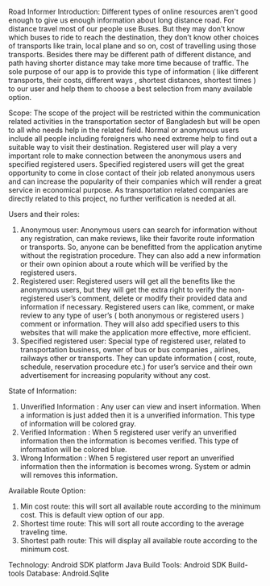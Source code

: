 Road Informer
Introduction:
Different types of online resources aren't good enough to give us enough
information about long distance road. For distance travel most of our people
use Buses. But they may don’t know which buses to ride to reach the
destination, they don’t know other choices of transports like train, local plane
and so on, cost of travelling using those transports. Besides there may be
different path of different distance, and path having shorter distance may
take more time because of traffic. The sole purpose of our app is to provide
this type of information ( like different transports, their costs, different ways ,
shortest distances, shortest times ) to our user and help them to choose a
best selection from many available option.

Scope:
The scope of the project will be restricted within the communication related
activities in the transportation sector of Bangladesh but will be open to all
who needs help in the related field. Normal or anonymous users include all
people including foreigners who need extreme help to find out a suitable way
to visit their destination. Registered user will play a very important role to
make connection between the anonymous users and specified registered
users. Specified registered users will get the great opportunity to come in
close contact of their job related anonymous users and can increase the
popularity of their companies which will render a great service in economical
purpose. As transportation related companies are directly related to this
project, no further verification is needed at all.


Users and their roles:
1. Anonymous user: Anonymous users can search for information
without any registration, can make reviews, like their favorite route
information or transports. So, anyone can be benefitted from the
application anytime without the registration procedure. They can also
add a new information or their own opinion about a route which will be
verified by the registered users.
2. Registered user: Registered users will get all the benefits like the
anonymous users, but they will get the extra right to verify the non-
registered user’s comment, delete or modify their provided data and
information if necessary. Registered users can like, comment, or make
review to any type of user’s ( both anonymous or registered users )
comment or information. They will also add specified users to this
websites that will make the application more effective, more efficient.
3. Specified registered user: Special type of registered user, related to
transportation business, owner of bus or bus companies , airlines,
railways other or transports. They can update information ( cost, route,
schedule, reservation procedure etc.) for user’s service and their own
advertisement for increasing popularity without any cost.

State of Information:
1. Unverified Information : Any user can view and insert information.
When a information is just added then it is a unverified information.
This type of information will be colored gray.
2. Verified Information : When 5 registered user verify an unverified
information then the information is becomes verified. This type of
information will be colored blue.
3. Wrong Information : When 5 registered user report an unverified
information then the information is becomes wrong. System or admin
will removes this information.


Available Route Option:
1. Min cost route: this will sort all available route according to the
minimum cost. This is default view option of our app.
2. Shortest time route: This will sort all route according to the average
traveling time.
3. Shortest path route: This will display all available route according to
the minimum cost.

Technology:
Android SDK platform
Java
Build Tools: Android SDK Build-tools
Database: Android.Sqlite
